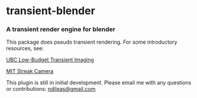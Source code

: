 # transient-blender
### A transient render engine for blender
This package does pseudo transient rendering. For some introductory resources, see:

[UBC Low-Budget Transient Imaging](http://www.cs.ubc.ca/labs/imager/tr/2013/TransientPMD/HeideEtAl-LowBudgetTransientImaging-SIGGRAPH2013.pdf)

[MIT Streak Camera](https://www.youtube.com/watch?v=nupEruWNwQo)

This plugin is still in initial development. Please email me with any questions or contributions: ndileas@gmail.com
